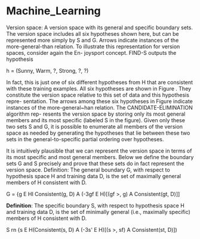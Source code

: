 # Machine_Learning

Version space: 
    A version space with its general and specific boundary sets. The version space includes all six
hypotheses shown here, but can be represented more simply by S and G. Arrows indicate instances
of the more-general-than relation.
To illustrate this representation for version spaces, consider again the En-
joysport concept. FIND-S outputs the hypothesis

h = (Sunny, Warm, ?, Strong, ?, ?)

In fact, this is just one of six different hypotheses from H that are consistent
with these training examples. All six hypotheses are shown in Figure . They
constitute the version space relative to this set of data and this hypothesis repre-
sentation. The arrows among these six hypotheses in Figure indicate instances
of the more-general~han relation. The CANDIDATE-ELIMINATION algorithm rep-
resents the version space by storing only its most general members and its most specific (labeled S in the figure). Given only these
two sets S and G, it is possible to enumerate all members of the version space
as needed by generating the hypotheses that lie between these two sets in the
general-to-specific partial ordering over hypotheses.

It is intuitively plausible that we can represent the version space in terms of
its most specific and most general members. Below we define the boundary sets
G and S precisely and prove that these sets do in fact represent the version space.
Definition: The general boundary G, with respect to hypothesis space H and training
data D, is the set of maximally general members of H consistent with D.

G = {g E HI Consistent(g, D) A (-3gf E H)[(gf >, g) A Consistent(gt, D)]]

**Definition**: 
   The specific boundary S, with respect to hypothesis space H and training
data D, is the set of minimally general (i.e., maximally specific) members of H
consistent with D.

S rn {s E H(Consistent(s, D) A (-3s' E H)[(s >, sf) A Consistent(st, D)])
